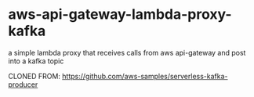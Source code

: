 # aws-api-gateway-lambda-proxy-kafka
a simple lambda proxy that receives calls from aws api-gateway and post into a kafka topic

CLONED FROM: https://github.com/aws-samples/serverless-kafka-producer
